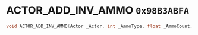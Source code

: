 # ACTOR_ADD_INV_AMMO `0x98B3ABFA`

```cpp
void ACTOR_ADD_INV_AMMO(Actor _Actor, int _AmmoType, float _AmmoCount, bool _Unk0, bool _Notify);
```